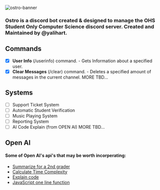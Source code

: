 ![ostro-banner](https://user-images.githubusercontent.com/103864355/205186981-54a52035-da81-4157-a928-a3ebedcffb2c.png)
###  Ostro is a discord bot created & designed to manage the OHS **Student Only** Computer Science discord server.  Created and Maintained by @yalihart.


## Commands

 - [x] **User Info** (/userinfo) command. - Gets Information about a specified user.
 - [x] **Clear Messages** (/clear) command. - Deletes a specified amount of messages in the current channel. 
MORE TBD...  

## Systems

 - [ ] Support Ticket System
 - [ ] Automatic Student Verification 
 - [ ] Music Playing System
 - [ ] Reporting System
 - [ ] AI Code Explain (from OPEN AI)
 MORE TBD...

##  Open AI
#### Some of Open AI's api's that may be worth incorperating: 

 - [Summarize for a 2nd grader](https://beta.openai.com/examples/default-summarize)
 - [Calculate Time Complexity](https://beta.openai.com/examples/default-time-complexity)
 - [Explain code](https://beta.openai.com/examples/default-explain-code)
 - [JavaScript one line function](https://beta.openai.com/examples/default-js-one-line)


